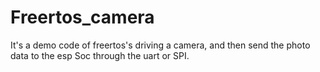 # Freertos_camera
It's a demo code of freertos's driving a camera, and then send the photo data to the esp Soc through the uart or SPI.
